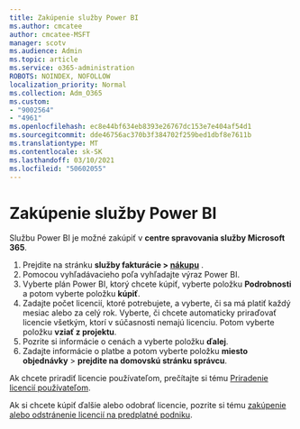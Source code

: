 ```yaml
---
title: Zakúpenie služby Power BI
ms.author: cmcatee
author: cmcatee-MSFT
manager: scotv
ms.audience: Admin
ms.topic: article
ms.service: o365-administration
ROBOTS: NOINDEX, NOFOLLOW
localization_priority: Normal
ms.collection: Adm_O365
ms.custom:
- "9002564"
- "4961"
ms.openlocfilehash: ec8e44bf634eb8393e26767dc153e7e404af54d1
ms.sourcegitcommit: dde46756ac370b3f384702f259bed1dbf8e7611b
ms.translationtype: MT
ms.contentlocale: sk-SK
ms.lasthandoff: 03/10/2021
ms.locfileid: "50602055"
---
```

# <a name="purchase-power-bi"></a>Zakúpenie služby Power BI

Službu Power BI je možné zakúpiť v **centre spravovania služby Microsoft 365**.

1. Prejdite na stránku **služby fakturácie > [nákupu](https://go.microsoft.com/fwlink/p/?linkid=868433)** .
2. Pomocou vyhľadávacieho poľa vyhľadajte výraz Power BI.
3. Vyberte plán Power BI, ktorý chcete kúpiť, vyberte položku **Podrobnosti** a potom vyberte položku **kúpiť**.
4. Zadajte počet licencií, ktoré potrebujete, a vyberte, či sa má platiť každý mesiac alebo za celý rok. Vyberte, či chcete automaticky priraďovať licencie všetkým, ktorí v súčasnosti nemajú licenciu. Potom vyberte položku **vziať z projektu**.
5. Pozrite si informácie o cenách a vyberte položku **ďalej**.
6. Zadajte informácie o platbe a potom vyberte položku **miesto objednávky**  >  **prejdite na domovskú stránku správcu**.

Ak chcete priradiť licencie používateľom, prečítajte si tému [Priradenie licencií používateľom](https://docs.microsoft.com/microsoft-365/admin/manage/assign-licenses-to-users).

Ak si chcete kúpiť ďalšie alebo odobrať licencie, pozrite si tému [zakúpenie alebo odstránenie licencií na predplatné podniku](https://docs.microsoft.com/microsoft-365/commerce/licenses/buy-licenses).